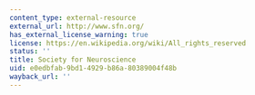```yaml
---
content_type: external-resource
external_url: http://www.sfn.org/
has_external_license_warning: true
license: https://en.wikipedia.org/wiki/All_rights_reserved
status: ''
title: Society for Neuroscience
uid: e0edbfab-9bd1-4929-b86a-80389004f48b
wayback_url: ''
---
```

